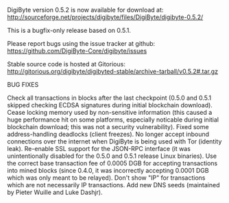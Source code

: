 DigiByte version 0.5.2 is now available for download at:
http://sourceforge.net/projects/digibyte/files/DigiByte/digibyte-0.5.2/

This is a bugfix-only release based on 0.5.1.

Please report bugs using the issue tracker at github:
https://github.com/DigiByte-Core/digibyte/issues

Stable source code is hosted at Gitorious:
http://gitorious.org/digibyte/digibyted-stable/archive-tarball/v0.5.2#.tar.gz

BUG FIXES

Check all transactions in blocks after the last checkpoint (0.5.0 and 0.5.1 skipped checking ECDSA signatures during initial blockchain download).
Cease locking memory used by non-sensitive information (this caused a huge performance hit on some platforms, especially noticable during initial blockchain download; this was
not a security vulnerability).
Fixed some address-handling deadlocks (client freezes).
No longer accept inbound connections over the internet when DigiByte is being used with Tor (identity leak).
Re-enable SSL support for the JSON-RPC interface (it was unintentionally disabled for the 0.5.0 and 0.5.1 release Linux binaries).
Use the correct base transaction fee of 0.0005 DGB for accepting transactions into mined blocks (since 0.4.0, it was incorrectly accepting 0.0001 DGB which was only meant to be relayed).
Don't show "IP" for transactions which are not necessarily IP transactions.
Add new DNS seeds (maintained by Pieter Wuille and Luke Dashjr).
